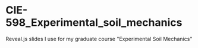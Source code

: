 # CIE-598_Experimental_soil_mechanics
Reveal.js slides I use for my graduate course "Experimental Soil Mechanics"
